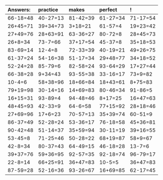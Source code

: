 | Answers: | practice | makes | perfect | ! |
| :--- | :--- | :--- | :--- | :--- |
| 66-18=48 | 40-27=13 | 81-42=39 | 61-27=34 | 71-17=54 | 
| 26+45=71 | 39+34=73 | 3+18=21 | 61-57=4 | 19+23=42 | 
| 27+49=76 | 28+63=91 | 63-36=27 | 80-72=8 | 28+45=73 | 
| 26+8=34 | 73-7=66 | 37+17=54 | 45-37=8 | 35+18=53 | 
| 83-69=14 | 12-4=8 | 72-33=39 | 40-19=21 | 49+26=75 | 
| 61-37=24 | 54-16=38 | 51-17=34 | 29+48=77 | 34+18=52 | 
| 52-24=28 | 85-79=6 | 82-58=24 | 93-64=29 | 17+27=44 | 
| 66-38=28 | 9+34=43 | 93-55=38 | 33-16=17 | 73+9=82 | 
| 10-4=6 | 58+38=96 | 18+66=84 | 18+43=61 | 8+75=83 | 
| 79+19=98 | 30-14=16 | 14+69=83 | 80-46=34 | 91-86=5 | 
| 16+15=31 | 93-89=4 | 94-48=46 | 8+17=25 | 16+47=63 | 
| 48+45=93 | 42-33=9 | 64-6=58 | 77+15=92 | 28+18=46 | 
| 27+69=96 | 17+6=23 | 70-57=13 | 35+39=74 | 60-51=9 | 
| 86-37=49 | 52-28=24 | 53-36=17 | 76-18=58 | 45+36=81 | 
| 90-42=48 | 51-14=37 | 35+59=94 | 30-11=19 | 39+16=55 | 
| 53-45=8 | 71-25=46 | 50-28=22 | 68+19=87 | 58+9=67 | 
| 42-8=34 | 80-37=43 | 64-49=15 | 46-18=28 | 13-7=6 | 
| 39+37=76 | 59+36=95 | 92-57=35 | 92-18=74 | 96-79=17 | 
| 22-8=14 | 66+25=91 | 36+47=83 | 10-5=5 | 36+47=83 | 
| 87-59=28 | 52-16=36 | 93-26=67 | 16+69=85 | 62-17=45 | 
